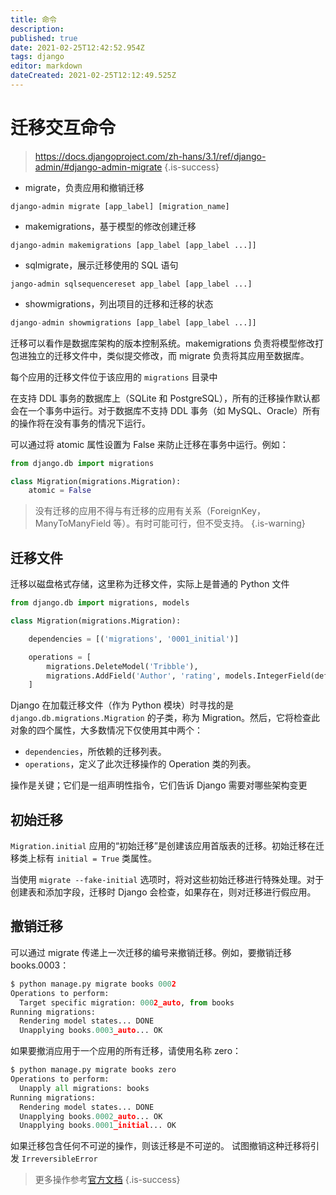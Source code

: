 ```yaml
---
title: 命令
description: 
published: true
date: 2021-02-25T12:42:52.954Z
tags: django
editor: markdown
dateCreated: 2021-02-25T12:12:49.525Z
---
```


# 迁移交互命令

> https://docs.djangoproject.com/zh-hans/3.1/ref/django-admin/#django-admin-migrate
{.is-success}

- migrate，负责应用和撤销迁移

```shell
django-admin migrate [app_label] [migration_name]
```

- makemigrations，基于模型的修改创建迁移

```shell
django-admin makemigrations [app_label [app_label ...]]
```

- sqlmigrate，展示迁移使用的 SQL 语句

```shell
jango-admin sqlsequencereset app_label [app_label ...]
```

- showmigrations，列出项目的迁移和迁移的状态

```python
django-admin showmigrations [app_label [app_label ...]]
```

迁移可以看作是数据库架构的版本控制系统。makemigrations 负责将模型修改打包进独立的迁移文件中，类似提交修改，而 migrate 负责将其应用至数据库。

每个应用的迁移文件位于该应用的 `migrations` 目录中

在支持 DDL 事务的数据库上（SQLite 和 PostgreSQL），所有的迁移操作默认都会在一个事务中运行。对于数据库不支持 DDL 事务（如 MySQL、Oracle）所有的操作将在没有事务的情况下运行。

可以通过将 atomic 属性设置为 False 来防止迁移在事务中运行。例如：

```python
from django.db import migrations

class Migration(migrations.Migration):
    atomic = False
```

> 没有迁移的应用不得与有迁移的应用有关系（ForeignKey，ManyToManyField 等）。有时可能可行，但不受支持。
{.is-warning}

## 迁移文件

迁移以磁盘格式存储，这里称为迁移文件，实际上是普通的 Python 文件

```python
from django.db import migrations, models

class Migration(migrations.Migration):

    dependencies = [('migrations', '0001_initial')]

    operations = [
        migrations.DeleteModel('Tribble'),
        migrations.AddField('Author', 'rating', models.IntegerField(default=0)),
    ]
```

Django 在加载迁移文件（作为 Python 模块）时寻找的是 `django.db.migrations.Migration` 的子类，称为 Migration。然后，它将检查此对象的四个属性，大多数情况下仅使用其中两个：

- `dependencies`，所依赖的迁移列表。
- `operations`，定义了此次迁移操作的 Operation 类的列表。

操作是关键；它们是一组声明性指令，它们告诉 Django 需要对哪些架构变更

## 初始迁移

`Migration.initial`
应用的“初始迁移”是创建该应用首版表的迁移。初始迁移在迁移类上标有 `initial = True` 类属性。

当使用 `migrate --fake-initial` 选项时，将对这些初始迁移进行特殊处理。对于创建表和添加字段，迁移时 Django 会检查，如果存在，则对迁移进行假应用。

## 撤销迁移

可以通过 migrate 传递上一次迁移的编号来撤销迁移。例如，要撤销迁移 books.0003：

```python
$ python manage.py migrate books 0002
Operations to perform:
  Target specific migration: 0002_auto, from books
Running migrations:
  Rendering model states... DONE
  Unapplying books.0003_auto... OK
```

如果要撤消应用于一个应用的所有迁移，请使用名称 zero：

```python
$ python manage.py migrate books zero
Operations to perform:
  Unapply all migrations: books
Running migrations:
  Rendering model states... DONE
  Unapplying books.0002_auto... OK
  Unapplying books.0001_initial... OK
```

如果迁移包含任何不可逆的操作，则该迁移是不可逆的。 试图撤销这种迁移将引发 `IrreversibleError`

> 更多操作参考[官方文档](https://docs.djangoproject.com/zh-hans/3.1/topics/migrations/#module-django.db.migrations)
{.is-success}

